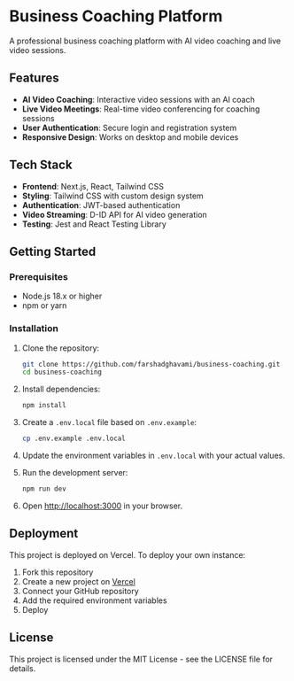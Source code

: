 # Business Coaching Platform

A professional business coaching platform with AI video coaching and live video sessions.

## Features

- **AI Video Coaching**: Interactive video sessions with an AI coach
- **Live Video Meetings**: Real-time video conferencing for coaching sessions
- **User Authentication**: Secure login and registration system
- **Responsive Design**: Works on desktop and mobile devices

## Tech Stack

- **Frontend**: Next.js, React, Tailwind CSS
- **Styling**: Tailwind CSS with custom design system
- **Authentication**: JWT-based authentication
- **Video Streaming**: D-ID API for AI video generation
- **Testing**: Jest and React Testing Library

## Getting Started

### Prerequisites

- Node.js 18.x or higher
- npm or yarn

### Installation

1. Clone the repository:
   ```bash
   git clone https://github.com/farshadghavami/business-coaching.git
   cd business-coaching
   ```

2. Install dependencies:
   ```bash
   npm install
   ```

3. Create a `.env.local` file based on `.env.example`:
   ```bash
   cp .env.example .env.local
   ```

4. Update the environment variables in `.env.local` with your actual values.

5. Run the development server:
   ```bash
   npm run dev
   ```

6. Open [http://localhost:3000](http://localhost:3000) in your browser.

## Deployment

This project is deployed on Vercel. To deploy your own instance:

1. Fork this repository
2. Create a new project on [Vercel](https://vercel.com)
3. Connect your GitHub repository
4. Add the required environment variables
5. Deploy

## License

This project is licensed under the MIT License - see the LICENSE file for details.
